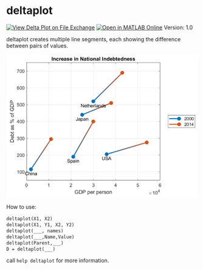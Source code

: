 # deltaplot
[![View Delta Plot on File Exchange](https://www.mathworks.com/matlabcentral/images/matlab-file-exchange.svg)](https://www.mathworks.com/matlabcentral/fileexchange/95823-delta-plot)
[![Open in MATLAB Online](https://www.mathworks.com/images/responsive/global/open-in-matlab-online.svg)](https://matlab.mathworks.com/open/github/v1?repo=MATLAB-Graphics-and-App-Building/delta-plot)
Version: 1.0

deltaplot creates multiple line segments, each showing the difference between
pairs of values. 

![Example deltaplot](/deltaplot.png)

How to use:
```
deltaplot(X1, X2)
deltaplot(X1, Y1, X2, Y2)
deltaplot(___, names)
deltaplot(___,Name,Value)
deltaplot(Parent,___)
D = deltaplot(___)
```

call `help deltaplot` for more information.
